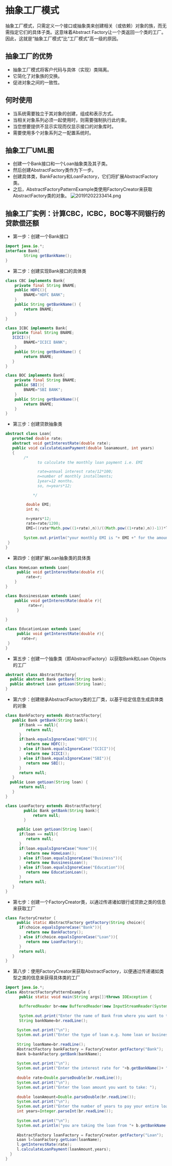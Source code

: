 # 抽象工厂模式

抽象工厂模式，只需定义一个接口或抽象类来创建相关（或依赖）对象的族，而无需指定它们的具体子类。这意味着Abstract Factory让一个类返回一个类的工厂。因此，这就是“抽象工厂模式”比“工厂模式”高一级的原因。

## 抽象工厂的优势

- 抽象工厂模式将客户代码与具体（实现）类隔离。
- 它简化了对象族的交换。
- 促进对象之间的一致性。

## 何时使用

- 当系统需要独立于其对象的创建，组成和表示方式。
- 当相关对象系列必须一起使用时，则需要强制执行此约束。
- 当您想要提供不显示实现而仅显示接口的对象库时。
- 需要使用多个对象系列之一配置系统时。

## 抽象工厂UML图

- 创建一个Bank接口和一个Loan抽象类及其子类。
- 然后创建AbstractFactory类作为下一步。
- 创建具体类，BankFactory和LoanFactory，它们将扩展AbstractFactory类。
- 之后，AbstractFactoryPatternExample类使用FactoryCreator来获取AbstractFactory类的对象。
![20191202233414.png](0_images/abstractfactory.png)

## 抽象工厂实例：计算CBC，ICBC，BOC等不同银行的贷款偿还额

- 第一步：创建一个Bank接口

```java
import java.io.*;
interface Bank{  
        String getBankName();  
}
```

- 第二步：创建实现Bank接口的具体类

```java
class CBC implements Bank{  
    private final String BNAME;  
    public HDFC(){  
        BNAME="HDFC BANK";  
    }  
    public String getBankName() {  
        return BNAME;  
    }  
}
```

```java
class ICBC implements Bank{  
   private final String BNAME;  
   ICICI(){  
        BNAME="ICICI BANK";  
    }  
    public String getBankName() {  
        return BNAME;  
   }  
}
```

```java
class BOC implements Bank{  
    private final String BNAME;  
    public SBI(){  
        BNAME="SBI BANK";  
    }  
    public String getBankName(){  
        return BNAME;  
    }  
}
```

- 第三步：创建贷款抽象类

```java
abstract class Loan{  
   protected double rate;  
   abstract void getInterestRate(double rate);  
   public void calculateLoanPayment(double loanamount, int years)  
   {  
        /*
              to calculate the monthly loan payment i.e. EMI

              rate=annual interest rate/12*100;
              n=number of monthly installments;
              1year=12 months.
              so, n=years*12;

            */  

         double EMI;  
         int n;  
  
         n=years*12;  
         rate=rate/1200;  
         EMI=((rate*Math.pow((1+rate),n))/((Math.pow((1+rate),n))-1))*loanamount;  
  
        System.out.println("your monthly EMI is "+ EMI +" for the amount"+loanamount+" you have borrowed");
 }  
}
```

- 第四步：创建扩展Loan抽象类的具体类

```java
class HomeLoan extends Loan{  
     public void getInterestRate(double r){  
         rate=r;  
    }  
}
```

```java
class BussinessLoan extends Loan{  
    public void getInterestRate(double r){  
          rate=r;  
     }  
  
}
```

```java
class EducationLoan extends Loan{  
     public void getInterestRate(double r){  
       rate=r;  
 }  
}
```

- 第五步：创建一个抽象类（即AbstractFactory）以获取Bank和Loan Objects的工厂
  
```java
abstract class AbstractFactory{  
  public abstract Bank getBank(String bank);  
  public abstract Loan getLoan(String loan);  
}
```

- 第六步：创建继承AbstractFactory类的工厂类，以基于给定信息生成具体类的对象
  
```java
class BankFactory extends AbstractFactory{  
   public Bank getBank(String bank){  
      if(bank == null){  
         return null;  
      }  
      if(bank.equalsIgnoreCase("HDFC")){  
         return new HDFC();  
      } else if(bank.equalsIgnoreCase("ICICI")){  
         return new ICICI();  
      } else if(bank.equalsIgnoreCase("SBI")){  
         return new SBI();  
      }  
      return null;  
   }  
  public Loan getLoan(String loan) {  
      return null;  
   }  
}
```

```java
class LoanFactory extends AbstractFactory{  
        public Bank getBank(String bank){  
            return null;  
        }  

     public Loan getLoan(String loan){  
      if(loan == null){  
         return null;  
      }  
      if(loan.equalsIgnoreCase("Home")){  
         return new HomeLoan();  
      } else if(loan.equalsIgnoreCase("Business")){  
         return new BussinessLoan();  
      } else if(loan.equalsIgnoreCase("Education")){  
         return new EducationLoan();  
      }  
      return null;  
   }  
}
```

- 第七步：创建一个FactoryCreator类，以通过传递诸如银行或贷款之类的信息来获取工厂

```java
class FactoryCreator {  
     public static AbstractFactory getFactory(String choice){  
      if(choice.equalsIgnoreCase("Bank")){  
         return new BankFactory();  
      } else if(choice.equalsIgnoreCase("Loan")){  
         return new LoanFactory();  
      }  
      return null;  
   }  
}
```

- 第八步：使用FactoryCreator来获取AbstractFactory，以便通过传递诸如类型之类的信息来获得具体类的工厂
  
```java
import java.io.*;  
class AbstractFactoryPatternExample {  
      public static void main(String args[])throws IOException {  

      BufferedReader br=new BufferedReader(new InputStreamReader(System.in));  
  
      System.out.print("Enter the name of Bank from where you want to take loan amount: ");  
      String bankName=br.readLine();  
  
     System.out.print("\n");  
     System.out.print("Enter the type of loan e.g. home loan or business loan or education loan : ");  
  
     String loanName=br.readLine();  
     AbstractFactory bankFactory = FactoryCreator.getFactory("Bank");  
     Bank b=bankFactory.getBank(bankName);  
  
     System.out.print("\n");  
     System.out.print("Enter the interest rate for "+b.getBankName()+ ": ");  
  
     double rate=Double.parseDouble(br.readLine());  
     System.out.print("\n");  
     System.out.print("Enter the loan amount you want to take: ");  
  
     double loanAmount=Double.parseDouble(br.readLine());  
     System.out.print("\n");  
     System.out.print("Enter the number of years to pay your entire loan amount: ");  
     int years=Integer.parseInt(br.readLine());  
  
     System.out.print("\n");  
     System.out.println("you are taking the loan from "+ b.getBankName());  
  
     AbstractFactory loanFactory = FactoryCreator.getFactory("Loan");  
     Loan l=loanFactory.getLoan(loanName);  
     l.getInterestRate(rate);  
     l.calculateLoanPayment(loanAmount,years);  
  }  
}
```
